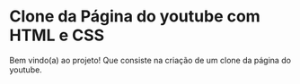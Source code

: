 # Clone da Página do youtube com HTML e CSS

Bem vindo(a) ao projeto!
Que consiste na criação de um clone da página do youtube.
